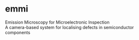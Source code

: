 # emmi
Emission Microscopy for Microelectronic Inspection  
A camera-based system for localising defects in semiconductor components
